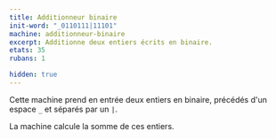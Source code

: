 ```yaml
---
title: Additionneur binaire
init-word: "_0110111|11101"
machine: additionneur-binaire
excerpt: Additionne deux entiers écrits en binaire.
etats: 35
rubans: 1

hidden: true
---
```

Cette machine prend en entrée deux entiers en binaire, précédés d'un espace `_` et séparés par un `|`.

La machine calcule la somme de ces entiers. 
